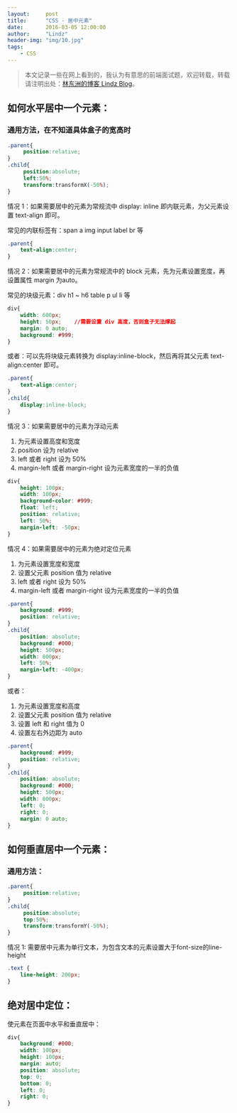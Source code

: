 ```yaml
---
layout:     post
title:      "CSS - 居中元素"
date:       2016-03-05 12:00:00
author:     "Lindz"
header-img: "img/10.jpg"
tags:
    - CSS
---
```


> 本文记录一些在网上看到的，我认为有意思的前端面试题，欢迎转载，转载请注明出处：[林东洲的博客 Lindz Blog](http://www.happylindz.com)。

## 如何水平居中一个元素：

### 通用方法，在不知道具体盒子的宽高时

```css
.parent{
     position:relative;
}
.child{
     position:absolute;
     left:50%;
     transform:transformX(-50%);
}
```

情况 1：如果需要居中的元素为常规流中 display: inline 即内联元素，为父元素设置 text-align 即可。

常见的内联标签有：span a img input label br 等

```css
.parent{
	text-align:center;
}
```

情况 2：如果需要居中的元素为常规流中的 block 元素，先为元素设置宽度，再设置属性 margin 为auto。

常见的块级元素：div h1 ~ h6 table p ul li 等

```css
div{
    width: 600px;
    height: 50px;    //需要设置 div 高度，否则盒子无法撑起
    margin: 0 auto;
    background: #999;
}
```

或者：可以先将块级元素转换为 display:inline-block，然后再将其父元素 text-align:center 即可。

```css
.parent{
	text-align:center;
}
.child{
	display:inline-block;
}
```

情况 3：如果需要居中的元素为浮动元素  

1. 为元素设置高度和宽度
2. position 设为 relative
3. left 或者 right 设为 50%
4. margin-left 或者 margin-right 设为元素宽度的一半的负值

```css
div{
    height: 100px;
    width: 100px;
    background-color: #999;
    float: left;
    position: relative;
    left: 50%;
    margin-left: -50px;   
}
```

情况 4：如果需要居中的元素为绝对定位元素

1. 为元素设置宽度和宽度
2. 设置父元素 position 值为 relative
3. left 或者 right 设为 50%
4. margin-left 或者 margin-right 设为元素宽度的一半的负值

```css
.parent{
    background: #999;
    position: relative;
}
.child{
    position: absolute;
    background: #000;
    height: 500px;
    width: 800px;
    left: 50%;
    margin-left: -400px;
}
```

或者：

1. 为元素设置宽度和高度
2. 设置父元素 position 值为 relative
3. 设置 left 和 right 值为 0
4. 设置左右外边距为 auto

```css
.parent{
    background: #999;
    position: relative;
}
.child{
    position: absolute;
    background: #000;
    height: 500px;
    width: 800px;
    left: 0;
    right: 0;
    margin: 0 auto;
}
```

## 如何垂直居中一个元素：

### 通用方法：

```css
.parent{
     position:relative;
}
.child{
     position:absolute;
     top:50%;
     transform:transformY(-50%);
}
```

情况 1: 需要居中元素为单行文本，为包含文本的元素设置大于font-size的line-height

```css
.text {
    line-height: 200px;
}
```

## 绝对居中定位：

使元素在页面中水平和垂直居中：

```css
div{
    background: #000;
    width: 100px;
    height: 100px;
    margin: auto;
    position: absolute;
    top: 0;
    bottom: 0;
    left: 0;
    right: 0;
}
```
